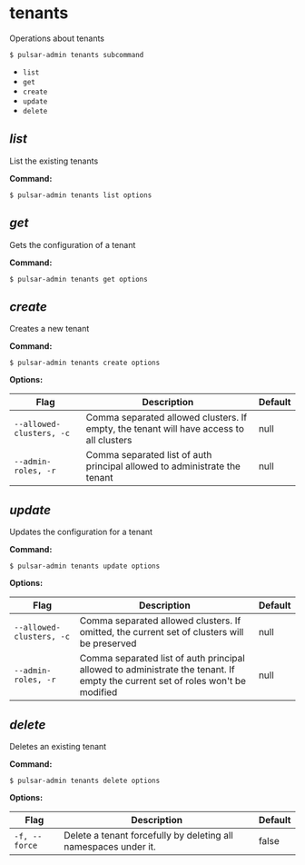 # tenants

Operations about tenants


```shell
$ pulsar-admin tenants subcommand
```

* `list`
* `get`
* `create`
* `update`
* `delete`


## <em>list</em>

List the existing tenants

**Command:**

```shell
$ pulsar-admin tenants list options
```



## <em>get</em>

Gets the configuration of a tenant

**Command:**

```shell
$ pulsar-admin tenants get options
```



## <em>create</em>

Creates a new tenant

**Command:**

```shell
$ pulsar-admin tenants create options
```

**Options:**

|Flag|Description|Default|
|---|---|---|
| `--allowed-clusters, -c` | Comma separated allowed clusters. If empty, the tenant will have access to all clusters|null||
| `--admin-roles, -r` | Comma separated list of auth principal allowed to administrate the tenant|null||


## <em>update</em>

Updates the configuration for a tenant

**Command:**

```shell
$ pulsar-admin tenants update options
```

**Options:**

|Flag|Description|Default|
|---|---|---|
| `--allowed-clusters, -c` | Comma separated allowed clusters. If omitted, the current set of clusters will be preserved|null||
| `--admin-roles, -r` | Comma separated list of auth principal allowed to administrate the tenant. If empty the current set of roles won't be modified|null||


## <em>delete</em>

Deletes an existing tenant

**Command:**

```shell
$ pulsar-admin tenants delete options
```

**Options:**

|Flag|Description|Default|
|---|---|---|
| `-f, --force` | Delete a tenant forcefully by deleting all namespaces under it.|false||

